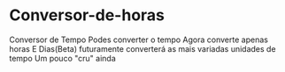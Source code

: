 # Conversor-de-horas
Conversor de Tempo
Podes converter o tempo
Agora converte apenas horas
E Dias(Beta) futuramente converterá as mais variadas unidades de tempo
Um pouco "cru" ainda
